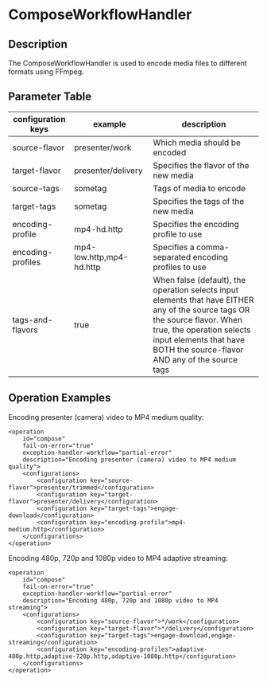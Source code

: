 # ComposeWorkflowHandler

## Description
The ComposeWorkflowHandler is used to encode media files to different formats using FFmpeg.

## Parameter Table

|configuration keys|example                   |description                                                                    |
|------------------|--------------------------|-------------------------------------------------------------------------------|
|source-flavor     | presenter/work           | Which media should be encoded                                                 |
|target-flavor     | presenter/delivery       | Specifies the flavor of the new media                                         |
|source-tags       | sometag                  | Tags of media to encode                                                       |
|target-tags       | sometag                  | Specifies the tags of the new media                                           |
|encoding-profile  | mp4-hd.http              | Specifies the encoding profile to use                                         |
|encoding-profiles | mp4-low.http,mp4-hd.http | Specifies a comma-separated encoding profiles to use                           |
|tags-and-flavors  | true                     | When false (default), the operation selects input elements that have EITHER any of the source tags OR the source flavor. When true, the operation selects input elements that have BOTH the source-flavor AND any of the source tags |


## Operation Examples

Encoding presenter (camera) video to MP4 medium quality:

    <operation
        id="compose"
        fail-on-error="true"
        exception-handler-workflow="partial-error"
        description="Encoding presenter (camera) video to MP4 medium quality">
        <configurations>
            <configuration key="source-flavor">presenter/trimmed</configuration>
            <configuration key="target-flavor">presenter/delivery</configuration>
            <configuration key="target-tags">engage-download</configuration>
            <configuration key="encoding-profile">mp4-medium.http</configuration>
        </configurations>
    </operation>

Encoding 480p, 720p and 1080p video to MP4 adaptive streaming:

    <operation
        id="compose"
        fail-on-error="true"
        exception-handler-workflow="partial-error"
        description="Encoding 480p, 720p and 1080p video to MP4 streaming">
        <configurations>
            <configuration key="source-flavor">*/work</configuration>
            <configuration key="target-flavor">*/delivery</configuration>
            <configuration key="target-tags">engage-download,engage-streaming</configuration>
            <configuration key="encoding-profiles">adaptive-480p.http,adaptive-720p.http,adaptive-1080p.http</configuration>
        </configurations>
    </operation>